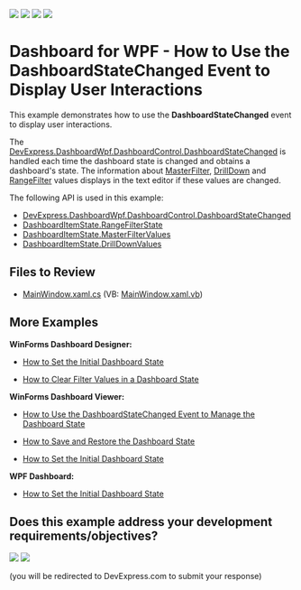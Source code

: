 <!-- default badges list -->
![](https://img.shields.io/endpoint?url=https://codecentral.devexpress.com/api/v1/VersionRange/254127634/20.1.2%2B)
[![](https://img.shields.io/badge/Open_in_DevExpress_Support_Center-FF7200?style=flat-square&logo=DevExpress&logoColor=white)](https://supportcenter.devexpress.com/ticket/details/T878736)
[![](https://img.shields.io/badge/📖_How_to_use_DevExpress_Examples-e9f6fc?style=flat-square)](https://docs.devexpress.com/GeneralInformation/403183)
[![](https://img.shields.io/badge/💬_Leave_Feedback-feecdd?style=flat-square)](#does-this-example-address-your-development-requirementsobjectives)
<!-- default badges end -->

# Dashboard for WPF - How to Use the DashboardStateChanged Event to Display User Interactions

This example demonstrates how to use the **DashboardStateChanged** event to display user interactions.

The [DevExpress.DashboardWpf.DashboardControl.DashboardStateChanged](https://docs.devexpress.com/Dashboard/DevExpress.DashboardWpf.DashboardControl.DashboardStateChanged?v=20.1) is handled each time the dashboard state is changed and obtains a dashboard's state. The information about [MasterFilter](https://docs.devexpress.com/Dashboard/400011/designer-and-viewer-applications/wpf-viewer/manage-interactivity-capabilities?v=20.1), [DrillDown](https://docs.devexpress.com/Dashboard/400011/designer-and-viewer-applications/wpf-viewer/manage-interactivity-capabilities?v=20.1) and [RangeFilter](https://docs.devexpress.com/Dashboard/DevExpress.DashboardCommon.RangeFilterState?v=20.1) values displays in the text editor if these values are changed.

The following API is used in this example:
* [DevExpress.DashboardWpf.DashboardControl.DashboardStateChanged](https://docs.devexpress.com/Dashboard/DevExpress.DashboardWpf.DashboardControl.DashboardStateChanged?v=20.1)
* [DashboardItemState.RangeFilterState](https://docs.devexpress.com/Dashboard/DevExpress.DashboardCommon.DashboardItemState.RangeFilterState?v=20.1)
* [DashboardItemState.MasterFilterValues](https://docs.devexpress.com/Dashboard/DevExpress.DashboardCommon.DashboardItemState.MasterFilterValues?v=20.1)
* [DashboardItemState.DrillDownValues](https://docs.devexpress.com/Dashboard/DevExpress.DashboardCommon.DashboardItemState.DrillDownValues?v=20.1)

<!-- default file list -->
## Files to Review

* [MainWindow.xaml.cs](./CS/WPF-DashboardStateChanged-Event/MainWindow.xaml.cs) (VB: [MainWindow.xaml.vb](./VB/WPF-DashboardStateChanged-Event/MainWindow.xaml.vb))
<!-- default file list end -->

## More Examples

**WinForms Dashboard Designer:**
- [How to Set the Initial Dashboard State](https://github.com/DevExpress-Examples/winforms-designer-save-and-apply-dashboard-state)

- [How to Clear Filter Values in a Dashboard State](https://github.com/DevExpress-Examples/How-to-Clear-Filter-Values-in-a-Dashboard-State-)

**WinForms Dashboard Viewer:**
- [How to Use the DashboardStateChanged Event to Manage the Dashboard State](https://github.com/DevExpress-Examples/WinForms-Dashboard-Viewer-DashboardStateChanged-Event)

- [How to Save and Restore the Dashboard State](https://github.com/DevExpress-Examples/winforms-dashboard-save-restore-dashboard-state)

- [How to Set the Initial Dashboard State](https://github.com/DevExpress-Examples/winforms-viewer-save-and-apply-dashboard-state)

**WPF Dashboard:**

- [How to Set the Initial Dashboard State](https://github.com/DevExpress-Examples/wpf-dashboard-how-to-set-initial-dashboard-state)

<!-- feedback -->
## Does this example address your development requirements/objectives?

[<img src="https://www.devexpress.com/support/examples/i/yes-button.svg"/>](https://www.devexpress.com/support/examples/survey.xml?utm_source=github&utm_campaign=wpf-dashboard-viewer-DashboardStateChanged-event&~~~was_helpful=yes) [<img src="https://www.devexpress.com/support/examples/i/no-button.svg"/>](https://www.devexpress.com/support/examples/survey.xml?utm_source=github&utm_campaign=wpf-dashboard-viewer-DashboardStateChanged-event&~~~was_helpful=no)

(you will be redirected to DevExpress.com to submit your response)
<!-- feedback end -->

